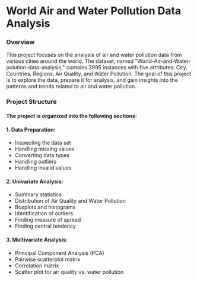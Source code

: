 <h1>World Air and Water Pollution Data Analysis</h1>

<h3>Overview</h3>
<p>This project focuses on the analysis of air and water pollution data from various cities around the world. The dataset, named "World-Air-and-Water-polution-data-analysis," contains 3995 instances with five attributes: City, Countries, Regions, Air Quality, and Water Pollution. The goal of this project is to explore the data, prepare it for analysis, and gain insights into the patterns and trends related to air and water pollution.</p>

<h3>Project Structure</h3>
<h4>The project is organized into the following sections:</h4>
<h4>1. Data Preparation:</h4>
       <ul>
         <li>Inspecting the data set</li>
         <li>Handling missing values</li>
         <li>Converting data types</li>
         <li>Handling outliers</li>
         <li>Handling invalid values</li>
       </ul>

<h4>2. Univariate Analysis:</h4>
       <ul>
         <li>Summary statistics</li>
         <li>Distribution of Air Quality and Water Pollution</li>
         <li>Boxplots and histograms</li>
         <li>Identification of outliers</li>
         <li>Finding measure of spread</li>
         <li>Finding central tendency</li>
       </ul>

<h4>3. Multivariate Analysis:</h4>
       <ul>
          <li>Principal Component Analysis (PCA)</li>
          <li>Pairwise scatterplot matrix</li>
          <li>Correlation matrix</li>
          <li>Scatter plot for air quality vs. water pollution</li>
       </ul>
      
